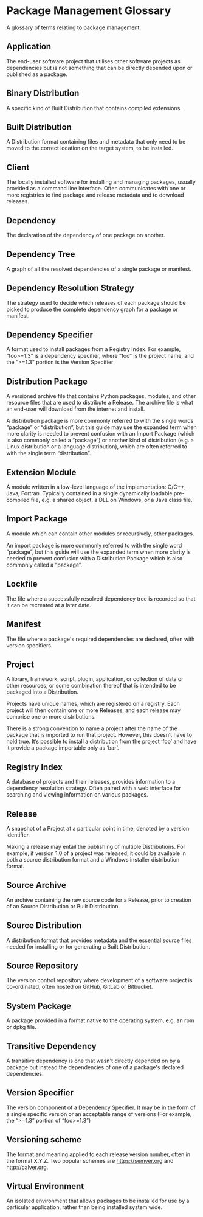 # Package Management Glossary

A glossary of terms relating to package management.

## Application
  The end-user software project that utilises other software projects as dependencies but is not something that can be directly depended upon or published as a package.

## Binary Distribution
  A specific kind of Built Distribution that contains compiled extensions.

## Built Distribution
  A Distribution format containing files and metadata that only need to be moved to the correct location on the target system, to be installed.

## Client
  The locally installed software for installing and managing packages, usually provided as a command line interface. Often communicates with one or more registries to find package and release metadata and to download releases.

## Dependency
  The declaration of the dependency of one package on another.

## Dependency Tree
  A graph of all the resolved dependencies of a single package or manifest.

## Dependency Resolution Strategy
  The strategy used to decide which releases of each package should be picked to produce the complete dependency graph for a package or manifest.

## Dependency Specifier
  A format used to install packages from a Registry Index. For example, “foo>=1.3” is a dependency specifier, where “foo” is the project name, and the “>=1.3” portion is the Version Specifier

## Distribution Package
  A versioned archive file that contains Python packages, modules, and other resource files that are used to distribute a Release. The archive file is what an end-user will download from the internet and install.

  A distribution package is more commonly referred to with the single words “package” or “distribution”, but this guide may use the expanded term when more clarity is needed to prevent confusion with an Import Package (which is also commonly called a “package”) or another kind of distribution (e.g. a Linux distribution or a language distribution), which are often referred to with the single term “distribution”.

## Extension Module
  A module written in a low-level language of the implementation: C/C++, Java, Fortran. Typically contained in a single dynamically loadable pre-compiled file, e.g. a shared object, a DLL on Windows, or a Java class file.

## Import Package
  A module which can contain other modules or recursively, other packages.

  An import package is more commonly referred to with the single word “package”, but this guide will use the expanded term when more clarity is needed to prevent confusion with a Distribution Package which is also commonly called a “package”.

## Lockfile
  The file where a successfully resolved dependency tree is recorded so that it can be recreated at a later date.

## Manifest
  The file where a package's required dependencies are declared, often with version specifiers.

## Project
  A library, framework, script, plugin, application, or collection of data or other resources, or some combination thereof that is intended to be packaged into a Distribution.

  Projects have unique names, which are registered on a registry. Each project will then contain one or more Releases, and each release may comprise one or more distributions.

 There is a strong convention to name a project after the name of the package that is imported to run that project. However, this doesn’t have to hold true. It’s possible to install a distribution from the project ‘foo’ and have it provide a package importable only as ‘bar’.

## Registry Index
  A database of projects and their releases, provides information to a dependency resolution strategy. Often paired with a web interface for searching and viewing information on various packages.

## Release
  A snapshot of a Project at a particular point in time, denoted by a version identifier.

  Making a release may entail the publishing of multiple Distributions. For example, if version 1.0 of a project was released, it could be available in both a source distribution format and a Windows installer distribution format.

## Source Archive
  An archive containing the raw source code for a Release, prior to creation of an Source Distribution or Built Distribution.

## Source Distribution
  A distribution format that provides metadata and the essential source files needed for installing or for generating a Built Distribution.

## Source Repository
  The version control repository where development of a software project is co-ordinated, often hosted on GitHub, GitLab or Bitbucket.

## System Package
  A package provided in a format native to the operating system, e.g. an rpm or dpkg file.

## Transitive Dependency
  A transitive dependency is one that wasn't directly depended on by a package but instead the dependencies of one of a package's declared dependencies.

## Version Specifier
  The version component of a Dependency Specifier. It may be in the form of a single specific version or an acceptable range of versions (For example, the “>=1.3” portion of “foo>=1.3”)

## Versioning scheme
  The format and meaning applied to each release version number, often in the format X.Y.Z. Two popular schemes are https://semver.org and http://calver.org.

## Virtual Environment
  An isolated environment that allows packages to be installed for use by a particular application, rather than being installed system wide.

